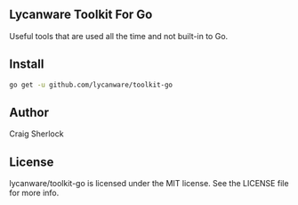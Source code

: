 ## Lycanware Toolkit For Go
Useful tools that are used all the time and not built-in to Go.

## Install
```sh
go get -u github.com/lycanware/toolkit-go
```

## Author
Craig Sherlock

## License
lycanware/toolkit-go is licensed under the MIT license. See the LICENSE file for more info.